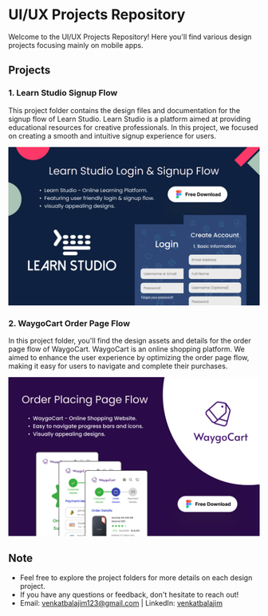 # UI/UX Projects Repository

Welcome to the UI/UX Projects Repository! Here you'll find various design projects focusing mainly on mobile apps.

## Projects

### 1. Learn Studio Signup Flow

This project folder contains the design files and documentation for the signup flow of Learn Studio. Learn Studio is a platform aimed at providing educational resources for creative professionals. In this project, we focused on creating a smooth and intuitive signup experience for users.

![Learn Studio](./Learn%20Studio%20Signup%20Flow/Thumbnail%20Image.png)

### 2. WaygoCart Order Page Flow

In this project folder, you'll find the design assets and details for the order page flow of WaygoCart. WaygoCart is an online shopping platform. We aimed to enhance the user experience by optimizing the order page flow, making it easy for users to navigate and complete their purchases.

![WaygoCart](./WaygoCart%20Order%20Page%20Flow/Thumbnail%20Image.png)

## Note

- Feel free to explore the project folders for more details on each design project.
- If you have any questions or feedback, don't hesitate to reach out!
- Email: venkatbalajim123@gmail.com | LinkedIn: [venkatbalajim](https://www.linkedin.com/in/venkatbalajim)
